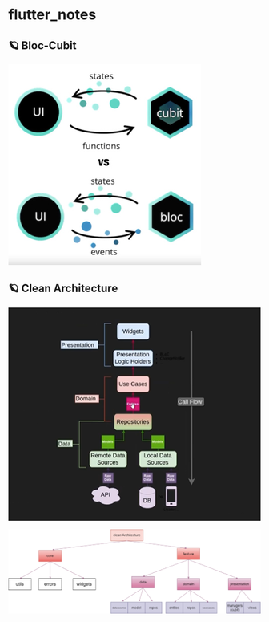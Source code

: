 # flutter_notes
## 🪐 Bloc-Cubit
![bloc-cubit](images/cubit_bloc.jpg)
## 🪐 Clean Architecture
![clean_architecture](images/clean_arch.png)

![clean_architecture](images/clean_arch2.png)

